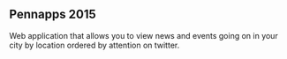 Pennapps 2015
-------------

Web application that allows you to view news and events going on in your city by location ordered by attention on twitter.